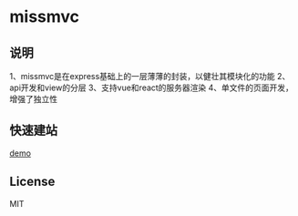 # missmvc

## 说明

1、missmvc是在express基础上的一层薄薄的封装，以健壮其模块化的功能
2、api开发和view的分层
3、支持vue和react的服务器渲染
4、单文件的页面开发，增强了独立性

## 快速建站

[demo](https://github.com/missmvc-demo.git)

## License

MIT
